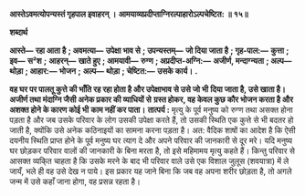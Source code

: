 **आस्तेऽवमत्योपन्यस्तं गृहपाल इवाहरन् ।** **आमयाव्यप्रदीप्ताग्निरल्पाहारोऽल्पचेष्टित: ॥ १५॥** 

**शब्दार्थ** 

**आस्ते—** **रहा आता है** **; अवमत्या—** **उपेक्षा भाव से** **; उपन्यस्तम्—** **जो दिया जाता है** **; गृह-पाल:—** **कुत्ता** **; इव—** **स²श** **;** **आहरन्—** **खाते हुए** **; आमयावी—** **रुग्ण** **; अप्रदीप्त-अग्नि:—** **अजीर्ण, मन्दाग्न्यता** **; अल्प—** **थोड़ा** **; आहार:—** **भोजन** **;** **अल्प—** **थोड़ा** **; चेष्टित:—** **उसके कार्य।** **.** 

**वह घर पर पालतू कुत्ते की भाँति रह रहा होता है और उपेक्षाभाव से उसे जो भी** **दिया जाता है, उसे खाता है। अजीर्ण तथा मंदाग्नि जैसी अनेक प्रकार की व्याधियों से** **ग्रस्त होकर, वह केवल कुछ कौर भोजन करता है और अशक्त होने के कारण कोई भी** **काम नहीं कर पाता।** **तात्पर्य :** मृत्यु के पूर्व मनुष्य को रुग्ण तथा असक्त होना पड़ता है और जब उसके परिवार के लोग उसकी उपेक्षा करते हैं, तो उसकी स्थिति एक कुत्ते से भी बदतर हो जाती है, क्योंकि उसे अनेक कठिनाइयों का सामना करना पड़ता है। अत: वैदिक शाषों का आदेश है कि ऐसी दयनीय स्थिति प्राप्त होने के पूर्व मनुष्य घर त्याग दे और अपने परिवार की जानकारी से दूर मरे। यदि मनुष्य घर छोड़कर परिवार वालों की जानकारी के बिना मरता है, तो इसे महिमामय मृत्यु कहते हैं। किन्तु परिवार से आसक्त व्यकि्त चाहता है कि उसके मरने के बाद भी परिवार वाले उसे एक विशाल जुलूस (शवयात्रा) में ले जायँ, भले ही वह उसे देख न पाये। इस प्रकार यह जाने बिना कि जब वह अपना शरीर छोड़ता है, तो अगले जन्म में उसे कहाँ जाना होगा, वह प्रसन्न रहता है।  